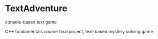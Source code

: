 # TextAdventure

console-based text game

C++ fundamentals course final project, text-based mystery solving game
